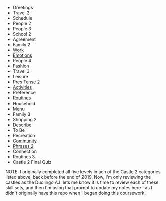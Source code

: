 * Greetings 
* Travel 2 
* Schedule 
* People 2
* People 3
* School 2 
* Agreement 
* Family 2
* [Work](https://github.com/EO4wellness/T-I-L/blob/main/polyglot/espa%C3%B1ol/Castle-2/Work.md)  
* [Emotions](https://github.com/EO4wellness/T-I-L/blob/main/polyglot/espa%C3%B1ol/Castle-2/Emotions.md) 
* People 4 
* Fashion 
* Travel 3 
* Leisure 
* Pres Tense 2 
* [Activities](https://github.com/EO4wellness/T-I-L/blob/main/polyglot/espa%C3%B1ol/Castle-2/Activities.md) 
* Preference
* [Routines](https://github.com/EO4wellness/T-I-L/blob/main/polyglot/espa%C3%B1ol/Castle-2/Routines.md)
* Household 
* Menu 
* Family 3
* Shopping 2
* [Describe](https://github.com/EO4wellness/T-I-L/blob/main/polyglot/espa%C3%B1ol/Castle-2/Describe.md) 
* To Be 
* Recreation
* [Community](https://github.com/EO4wellness/T-I-L/blob/main/polyglot/espa%C3%B1ol/Castle-2/Community.md)
* [Phrases 2](https://github.com/EO4wellness/T-I-L/blob/main/polyglot/espa%C3%B1ol/Castle-2/Phrases2.md) 
* Connection 
* Routines 3
* Castle 2 Final Quiz 

NOTE: I originally completed all five levels in ach of the Castle 2 categories listed above, back before the end of 2019.  Now, I'm only reviewing the castles as the Duolingo A.I. lets me know it is time to review each of these skill sets, and then I'm using that prompt to update my notes here--as I didn't originally have this repo when I began doing this coursework.  
